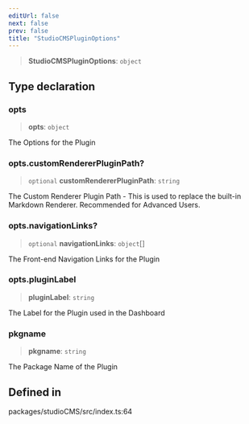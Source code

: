 ```yaml
---
editUrl: false
next: false
prev: false
title: "StudioCMSPluginOptions"
---
```


> **StudioCMSPluginOptions**: `object`

## Type declaration

### opts

> **opts**: `object`

The Options for the Plugin

### opts.customRendererPluginPath?

> `optional` **customRendererPluginPath**: `string`

The Custom Renderer Plugin Path - This is used to replace the built-in Markdown Renderer. Recommended for Advanced Users.

### opts.navigationLinks?

> `optional` **navigationLinks**: `object`[]

The Front-end Navigation Links for the Plugin

### opts.pluginLabel

> **pluginLabel**: `string`

The Label for the Plugin used in the Dashboard

### pkgname

> **pkgname**: `string`

The Package Name of the Plugin

## Defined in

packages/studioCMS/src/index.ts:64
